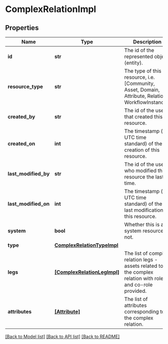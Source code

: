 # ComplexRelationImpl

## Properties
Name | Type | Description | Notes
------------ | ------------- | ------------- | -------------
**id** | **str** | The id of the represented object (entity). | 
**resource_type** | **str** | The type of this resource, i.e. [Community, Asset, Domain, Attribute, Relation, WorkflowInstance]. | 
**created_by** | **str** | The id of the user that created this resource. | [optional] 
**created_on** | **int** | The timestamp (in UTC time standard) of the creation of this resource. | [optional] 
**last_modified_by** | **str** | The id of the user who modified this resource the last time. | [optional] 
**last_modified_on** | **int** | The timestamp (in UTC time standard) of the last modification of this resource. | [optional] 
**system** | **bool** | Whether this is a system resource or not. | [optional] 
**type** | [**ComplexRelationTypeImpl**](ComplexRelationTypeImpl.md) |  | [optional] 
**legs** | [**[ComplexRelationLegImpl]**](ComplexRelationLegImpl.md) | The list of complex relation legs - assets related to the complex relation with role and co-role provided. | [optional] 
**attributes** | [**[Attribute]**](Attribute.md) | The list of attributes corresponding to the complex relation. | [optional] 

[[Back to Model list]](../README.md#documentation-for-models) [[Back to API list]](../README.md#documentation-for-api-endpoints) [[Back to README]](../README.md)


